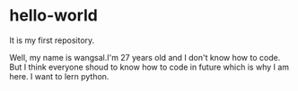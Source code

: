 # hello-world
It is my first repository.


Well, my name is wangsal.I'm 27 years old and I don't know how to code. But I think everyone shoud to know how to code in future which is why I am here. I want to lern python.
